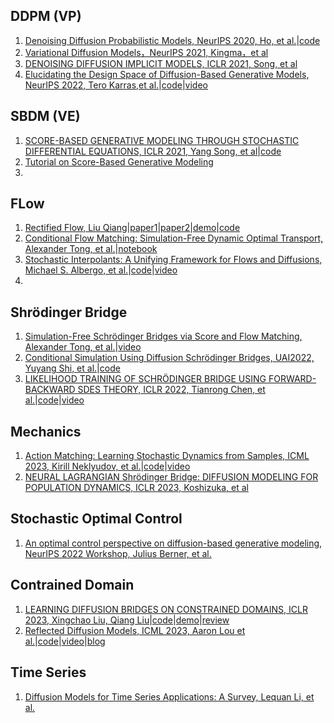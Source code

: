 ## DDPM (VP)
1. [Denoising Diffusion Probabilistic Models, NeurIPS 2020, Ho, et al.](https://proceedings.neurips.cc/paper/2020/file/4c5bcfec8584af0d967f1ab10179ca4b-Paper.pdf)|[code](https://github.com/hojonathanho/diffusion)
2. [Variational Diffusion Models，NeurIPS 2021, Kingma，et al](https://proceedings.neurips.cc/paper/2021/file/b578f2a52a0229873fefc2a4b06377fa-Paper.pdf)
3. [DENOISING DIFFUSION IMPLICIT MODELS, ICLR 2021, Song, et al](https://arxiv.org/pdf/2010.02502.pdf?trk=cndc-detail)
4. [Elucidating the Design Space of Diffusion-Based Generative Models, NeurIPS 2022, Tero Karras,et al.](https://proceedings.neurips.cc/paper_files/paper/2022/file/a98846e9d9cc01cfb87eb694d946ce6b-Paper-Conference.pdf)|[code](https://github.com/NVlabs/edm)|[video](https://www.youtube.com/watch?v=T0Qxzf0eaio)



## SBDM (VE)
1. [SCORE-BASED GENERATIVE MODELING THROUGH STOCHASTIC DIFFERENTIAL EQUATIONS, ICLR 2021, Yang Song, et al](https://arxiv.org/pdf/2011.13456.pdf)|[code](https://github.com/yang-song/score_sde)
2. [Tutorial on Score-Based Generative Modeling](https://colab.research.google.com/drive/120kYYBOVa1i0TD85RjlEkFjaWDxSFUx3?usp=sharing#scrollTo=21v75FhSkfCq)
3. 



## FLow
1. [Rectified Flow, Liu Qiang](https://www.cs.utexas.edu/~lqiang/rectflow/html/intro.html#problem-learning-transport-maps)|[paper1](https://arxiv.org/pdf/2209.14577.pdf)|[paper2](https://arxiv.org/pdf/2209.03003.pdf)|[demo](https://colab.research.google.com/drive/1LouqFBIC7pnubCOl5fhnFd33-oVJao2J?usp=sharing)|[code](https://github.com/gnobitab/RectifiedFlow)
2. [Conditional Flow Matching: Simulation-Free Dynamic Optimal Transport, Alexander Tong, et al.](https://arxiv.org/pdf/2302.00482.pdf)|[notebook](https://github.com/atong01/conditional-flow-matching/blob/main/examples/notebooks/training-8gaussians-to-moons.ipynb)
3. [Stochastic Interpolants: A Unifying Framework for Flows and Diffusions, Michael S. Albergo, et al.](https://arxiv.org/pdf/2303.08797.pdf)|[code](https://github.com/malbergo/stochastic-interpolants)|[video](https://www.youtube.com/watch?v=v3iYbfMxfEk)
4. 



## Shrödinger Bridge
1. [Simulation-Free Schrödinger Bridges via Score and Flow Matching, Alexander Tong, et al.](https://arxiv.org/pdf/2307.03672.pdf)|[video](https://www.youtube.com/watch?v=UhDtH7Ia9Ag)
2. [Conditional Simulation Using Diffusion Schrödinger Bridges, UAI2022, Yuyang Shi, et al.](https://proceedings.mlr.press/v180/shi22a/shi22a.pdf)|[code](https://github.com/vdeborto/cdsb)
3. [LIKELIHOOD TRAINING OF SCHRÖDINGER BRIDGE USING FORWARD-BACKWARD SDES THEORY, ICLR 2022, Tianrong Chen, et al.](https://arxiv.org/pdf/2110.11291.pdf)|[code](https://github.com/ghliu/SB-FBSDE)|[video](https://www.youtube.com/watch?v=kp_9FzZB6lA)




## Mechanics
1. [Action Matching: Learning Stochastic Dynamics from Samples, ICML 2023, Kirill Neklyudov, et al.](https://arxiv.org/pdf/2210.06662.pdf)|[code](https://github.com/necludov/jam)|[video](https://www.youtube.com/watch?v=35uEI5ryDRQ)
2. [NEURAL LAGRANGIAN Shrödinger Bridge: DIFFUSION MODELING FOR POPULATION DYNAMICS, ICLR 2023, Koshizuka, et al](https://arxiv.org/pdf/2204.04853.pdf)



## Stochastic Optimal Control
1. [An optimal control perspective on diffusion-based generative modeling, NeurIPS 2022 Workshop, Julius Berner, et al.](https://arxiv.org/pdf/2211.01364.pdf)



## Contrained Domain
1. [LEARNING DIFFUSION BRIDGES ON CONSTRAINED DOMAINS, ICLR 2023, Xingchao Liu, Qiang Liu](https://openreview.net/pdf?id=WH1yCa0TbB)|[code](https://github.com/gnobitab/ConstrainedDiffusionBridge)|[demo](https://colab.research.google.com/drive/1-Pf9IfQ85qBObglON_wER_ekj7puDugP?usp=sharing#scrollTo=FvJ97DAJlROE)|[review](https://openreview.net/forum?id=WH1yCa0TbB)
2. [Reflected Diffusion Models, ICML 2023, Aaron Lou et al.](https://arxiv.org/pdf/2304.04740.pdf)|[code](https://github.com/louaaron/Reflected-Diffusion/?tab=readme-ov-file)|[video](https://www.youtube.com/watch?v=YfneSNXJSLE)|[blog](https://aaronlou.com/blog/2023/reflected-diffusion/)



## Time Series
1. [Diffusion Models for Time Series Applications: A Survey, Lequan Li, et al.](https://arxiv.org/pdf/2305.00624.pdf)







